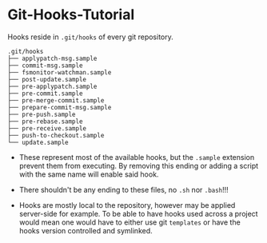 # Git-Hooks-Tutorial

Hooks reside in `.git/hooks` of every git repository.

```
.git/hooks
├── applypatch-msg.sample
├── commit-msg.sample
├── fsmonitor-watchman.sample
├── post-update.sample
├── pre-applypatch.sample
├── pre-commit.sample
├── pre-merge-commit.sample
├── prepare-commit-msg.sample
├── pre-push.sample
├── pre-rebase.sample
├── pre-receive.sample
├── push-to-checkout.sample
└── update.sample
```
- These represent most of the available hooks, but the `.sample` extension prevent them from
executing. By removing this ending or adding a script with the same name will enable said
hook.

- There shouldn't be any ending to these files, no `.sh` nor `.bash`!!!

- Hooks are mostly local to the repository, however may be applied server-side for
  example. To be able to have hooks used across a project would mean one would have to
  either use git `templates` or have the hooks version controlled and symlinked.
